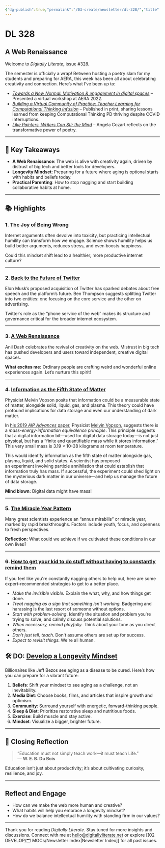 ```yaml
---
{"dg-publish":true,"permalink":"/03-create/newsletter/dl-328/","title":"A Web Renaissance","tags":["data","education","futures","identity","privacy","social-media"]}
---
```



# DL 328

## A Web Renaissance  

Welcome to _Digitally Literate_, issue #328.  

The semester is officially a wrap! Between hosting a poetry slam for my students and preparing for AERA, this week has been all about celebrating creativity and connection. Here’s what I’ve been up to:  

- [_Towards a New Normal: Motivation & engagement in digital spaces_](https://wiobyrne.com/towards-a-new-normal/) – Presented a virtual workshop at AERA 2022.  
- [_Building a Virtual Community of Practice: Teacher Learning for Computational Thinking Infusion_](https://link.springer.com/article/10.1007/s11528-022-00729-6) – Published in print, sharing lessons learned from keeping Computational Thinking PD thriving despite COVID interruptions.  
- [_Like Painters, Writers Can Stir the Mind_](https://literacy6-12.org/like-painters-writers-can-stir-the-mind/) – Angela Cozart reflects on the transformative power of poetry.  

---

## 🔖 Key Takeaways  

- **A Web Renaissance**: The web is alive with creativity again, driven by distrust of big tech and better tools for developers.  
- **Longevity Mindset**: Preparing for a future where aging is optional starts with habits and beliefs today.  
- **Practical Parenting**: How to stop nagging and start building collaborative habits at home.  

---

## 📚 Highlights  

### 1. **[The Joy of Being Wrong](https://www.youtube.com/watch?v=mRXNUx4cua0)**  
Internet arguments often devolve into toxicity, but practicing intellectual humility can transform how we engage. Science shows humility helps us build better arguments, reduces stress, and even boosts happiness.  

Could this mindset shift lead to a healthier, more productive internet culture?  

---

### 2. **[Back to the Future of Twitter](https://stratechery.com/2022/back-to-the-future-of-twitter/?ref=refind)**  
Elon Musk’s proposed acquisition of Twitter has sparked debates about free speech and the platform’s future. Ben Thompson suggests splitting Twitter into two entities: one focusing on the core service and the other on advertising.  

Twitter’s role as the “phone service of the web” makes its structure and governance critical for the broader internet ecosystem.  

---

### 3. **[A Web Renaissance](https://anildash.com/2022-04-13/a-web-renaissance/)**  
Anil Dash celebrates the revival of creativity on the web. Mistrust in big tech has pushed developers and users toward independent, creative digital spaces.  

**What excites me:** Ordinary people are crafting weird and wonderful online experiences again. Let’s nurture this spirit!  

---

### 4. **[Information as the Fifth State of Matter](https://www.popularmechanics.com/technology/a39588076/information-could-be-the-fifth-state-of-matter/)**  
Physicist Melvin Vopson posits that information could be a measurable state of matter, alongside solid, liquid, gas, and plasma. This theory could have profound implications for data storage and even our understanding of dark matter.  

In [his 2019 _AIP Advances_ paper](https://aip.scitation.org/doi/10.1063/1.5123794), Physicist [​​Melvin Vopson](https://www.port.ac.uk/about-us/structure-and-governance/our-people/our-staff/melvin-vopson), suggests there is a _mass-energy-information equivalence principle_. This principle suggests that a digital information bit—used for digital data storage today—is not just physical, but has a “finite and quantifiable mass while it stores information.” This very small mass is 3.19 × 10\-38 kilograms at room temperature.

This would identify information as the fifth state of matter alongside gas, plasma, liquid, and solid states. A scientist has proposed an experiment involving particle annihilation that could establish that information truly has mass. If successful, the experiment could shed light on the mysterious dark matter in our universe—and help us manage the future of data storage.

**Mind blown:** Digital data might have mass!  

---

### 5. **[The Miracle Year Pattern](https://www.dwarkeshpatel.com/p/annus-mirabilis?s=r)**  
Many great scientists experience an “annus mirabilis” or miracle year, marked by rapid breakthroughs. Factors include youth, focus, and openness to fresh perspectives.  

**Reflection:** What could we achieve if we cultivated these conditions in our own lives?  

---

### 6. **[How to get your kid to do stuff without having to constantly remind them](https://www.vox.com/23001568/how-to-effectively-remind-your-kids-to-do-things)**

If you feel like you're constantly nagging others to help out, here are some expert-recommended strategies to get to a better place.

- _Make the invisible visible._ Explain the what, why, and how things get done.
- _Treat nagging as a sign that something isn’t working._ Badgering and harassing is the last resort of someone without options.
- _Start with problem-solving_. Identify the situation and problem you're trying to solve, and calmly discuss potential solutions.
- _When necessary, remind playfully._ Think about your tone as you direct others.
- _Don't just tell, teach._ Don't assume others are set up for success.
- _Expect to revisit things._ We're all human.


## 🛠️ DO: [Develop a Longevity Mindset](https://www.fastcompany.com/90741008/anti-aging-technology-is-coming-heres-how-you-can-be-ready-for-it)

Billionaires like Jeff Bezos see aging as a disease to be cured. Here’s how you can prepare for a vibrant future:  

1. **Beliefs**: Shift your mindset to see aging as a challenge, not an inevitability.  
2. **Media Diet**: Choose books, films, and articles that inspire growth and optimism.  
3. **Community**: Surround yourself with energetic, forward-thinking people.  
4. **Sleep & Diet**: Prioritize restorative sleep and nutritious foods.  
5. **Exercise**: Build muscle and stay active.  
6. **Mindset**: Visualize a bigger, brighter future.  

---

## 🌟 Closing Reflection  

> “Education must not simply teach work—it must teach Life.”  
> — **W. E. B. Du Bois**  

Education isn’t just about productivity; it’s about cultivating curiosity, resilience, and joy.  

---

## Reflect and Engage  

- How can we make the web more human and creative?  
- What habits will help you embrace a longevity mindset?  
- How do we balance intellectual humility with standing firm in our values?  

---

Thank you for reading _Digitally Literate_. Stay tuned for more insights and discussions. Connect with me at [hello@digitallyliterate.net](mailto:hello@digitallyliterate.net) or explore [[02 DEVELOP/🗂️ MOCs/Newsletter Index\|Newsletter Index]] for all past issues.  

